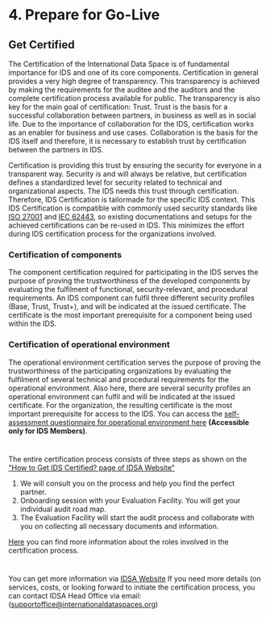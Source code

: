# 4. Prepare for Go-Live
 
## Get Certified

The Certification of the International Data Space is of fundamental importance for IDS and one of its core components. Certification in general provides a very high degree of transparency. This transparency is achieved by making the requirements for the auditee and the auditors and the complete certification process available for public. The transparency is also key for the main goal of certification: Trust. Trust is the basis for a successful collaboration between partners, in business as well as in social life. Due to the importance of collaboration for the IDS, certification works as an enabler for business and use cases. Collaboration is the basis for the IDS itself and therefore, it is necessary to establish trust by certification between the partners in IDS.

Certification is providing this trust by ensuring the security for everyone in a transparent way. Security is and will always be relative, but certification defines a standardized level for security related to technical and organizational aspects. The IDS needs this trust through certification. Therefore, IDS Certification is tailormade for
the specific IDS context. This IDS Certification is compatible with commonly used security standards like [ISO 27001](https://en.wikipedia.org/wiki/ISO/IEC_27001) and [IEC 62443](https://en.wikipedia.org/wiki/IEC_62443), so existing documentations and setups for the achieved certifications can be re-used in IDS. This minimizes the effort during IDS certification process for the organizations involved.

### Certification of components
The component certification required for participating in the IDS serves the purpose of proving the trustworthiness of the developed components by evaluating the fulfilment of functional, security-relevant, and procedural requirements. An IDS component can fulfil three different security profiles (Base, Trust, Trust+), and will be indicated at the issued certificate. The certificate is the most important prerequisite for a component being used within the IDS.

### Certification of operational environment
The operational environment certification serves the purpose of proving the trustworthiness of the participating organizations by evaluating the fulfilment of several technical and procedural requirements for the operational environment. Also here, there are several security profiles an operational environment can fulfil and will be indicated at the issued certificate. For the organization, the resulting certificate is the most important prerequisite for access to the IDS. You can access the [self-assessment questionnaire for operational environment here](https://industrialdataspace.jiveon.com/docs/DOC-4292) **(Accessible only for IDS Members)**.

#
The entire certification process consists of three steps as shown on the ["How to Get IDS Certified? page of IDSA Website"](https://internationaldataspaces.org/use/certification/)

1. We will consult you on the process and help you find the perfect partner.
2. Onboarding session with your Evaluation Facility. You will get your individual audit road map.
3. The Evaluation Facility will start the audit process and collaborate with you on collecting all necessary documents and information.

[Here](Roles-in-Certification.md) you can find more information about the roles involved in the certification process. 
#

You can get more information via [IDSA Website](https://internationaldataspaces.org/use/certification/)
If you need more details (on services, costs,  or looking forward to initiate the certification process, you can contact IDSA Head Office via email: (supportoffice@internationaldataspaces.org)


